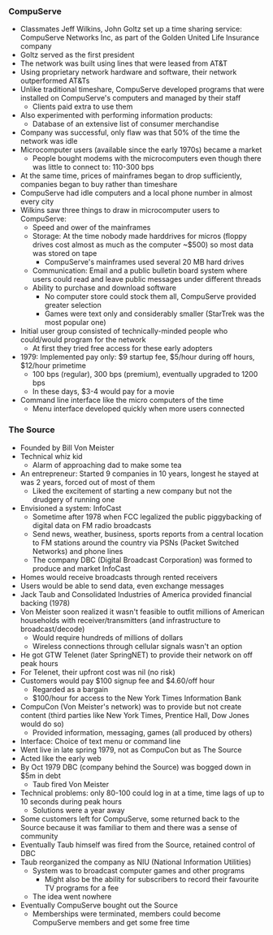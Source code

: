 ### CompuServe
 - Classmates Jeff Wilkins, John Goltz set up a time sharing service: CompuServe Networks Inc, as part of the Golden United Life Insurance company
 - Goltz served as the first president
 - The network was built using lines that were leased from AT&T
 - Using proprietary network hardware and software, their network outperformed AT&Ts
 - Unlike traditional timeshare, CompuServe developed programs that were installed on CompuServe's computers and managed by their staff
	 - Clients paid extra to use them
 - Also experimented with performing information products:
	 - Database of an extensive list of consumer merchandise
 - Company was successful, only flaw was that 50% of the time the network was idle
 - Microcomputer users (available since the early 1970s) became a market
	 - People bought modems with the microcomputers even though there was little to connect to: 110-300 bps
 - At the same time, prices of mainframes began to drop sufficiently, companies began to buy rather than timeshare
 - CompuServe had idle computers and a local phone number in almost every city
 - Wilkins saw three things to draw in microcomputer users to CompuServe:
	 - Speed and ower of the mainframes
	 - Storage: At the time nobody made harddrives for micros (floppy drives cost almost as much as the computer ~$500) so most data was stored on tape
		 - CompuServe's mainframes used several 20 MB hard drives
	 - Communication: Email and a public bulletin board system where users could read and leave public messages under different threads
	 - Ability to purchase and download software
		 - No computer store could stock them all, CompuServe provided greater selection
		 - Games were text only and considerably smaller (StarTrek was the most popular one)
 - Initial user group consisted of technically-minded people who could/would program for the network
	 - At first they tried free access for these early adopters
 - 1979: Implemented pay only: $9 startup fee, $5/hour during off hours, $12/hour primetime
	 - 100 bps (regular), 300 bps (premium), eventually upgraded to 1200 bps
	 - In these days, $3-4 would pay for a movie
 - Command line interface like the micro computers of the time
	 - Menu interface developed quickly when more users connected

### The Source
 - Founded by Bill Von Meister
 - Technical whiz kid
	 - Alarm of approaching dad to make some tea
 - An entrepreneur: Started 9 companies in 10 years, longest he stayed at was 2 years, forced out of most of them
	 - Liked the excitement of starting a new company but not the drudgery of running one
 - Envisioned a system: InfoCast
	 - Sometime after 1978 when FCC legalized the public piggybacking of digital data on FM radio broadcasts
	 - Send news, weather, business, sports reports from a central location to FM stations around the country via PSNs (Packet Switched Networks) and phone lines
	 - The company DBC (Digital Broadcast Corporation) was formed to produce and market InfoCast
 - Homes would receive broadcasts through rented receivers
 - Users would be able to send data, even exchange messages
 - Jack Taub and Consolidated Industries of America provided financial backing (1978)
 - Von Meister soon realized it wasn't feasible to outfit millions of American households with receiver/transmitters (and infrastructure to broadcast/decode)
	 - Would require hundreds of millions of dollars
	 - Wireless connections through cellular signals wasn't an option
 - He got GTW Telenet (later SpringNET) to provide their network on off peak hours
 - For Telenet, their upfront cost was nil (no risk)
 - Customers would pay $100 signup fee and $4.60/off hour
	 - Regarded as a bargain
	 - $100/hour for access to the New York Times Information Bank
 - CompuCon (Von Meister's network) was to provide but not create content (third parties like New York Times, Prentice Hall, Dow Jones would do so)
	 - Provided information, messaging, games (all produced by others)
 - Interface: Choice of text menu or command line
 - Went live in late spring 1979, not as CompuCon but as The Source
 - Acted like the early web
 - By Oct 1979 DBC (company behind the Source) was bogged down in $5m in debt
	 - Taub fired Von Meister
 - Technical problems: only 80-100 could log in at a time, time lags of up to 10 seconds during peak hours
	 - Solutions were a year away
 - Some customers left for CompuServe, some returned back to the Source because it was familiar to them and there was a sense of community
 - Eventually Taub himself was fired from the Source, retained control of DBC
 - Taub reorganized the company as NIU (National Information Utilities)
	 - System was to broadcast computer games and other programs
		 - Might also be the ability for subscribers to record their favourite TV programs for a fee
	 - The idea went nowhere
 - Eventually CompuServe bought out the Source
	 - Memberships were terminated, members could become CompuServe members and get some free time
